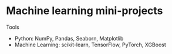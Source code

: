 # Machine learning mini-projects

Tools
* Python: NumPy, Pandas, Seaborn, Matplotlib
* Machine Learning: scikit-learn, TensorFlow, PyTorch, XGBoost
